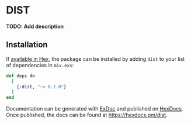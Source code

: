 # DIST

**TODO: Add description**

## Installation

If [available in Hex](https://hex.pm/docs/publish), the package can be installed
by adding `dist` to your list of dependencies in `mix.exs`:

```elixir
def deps do
  [
    {:dist, "~> 0.1.0"}
  ]
end
```

Documentation can be generated with [ExDoc](https://github.com/elixir-lang/ex_doc)
and published on [HexDocs](https://hexdocs.pm). Once published, the docs can
be found at <https://hexdocs.pm/dist>.

